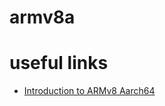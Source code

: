# armv8a

# useful links
 * [Introduction to ARMv8 Aarch64](https://www.slideshare.net/YiHsiuHsu/introduction-to-armv8-aarch64-54214607)
